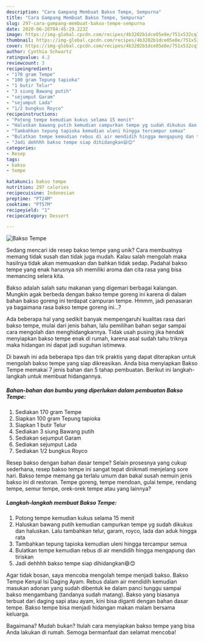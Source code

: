 ```yaml
---
description: "Cara Gampang Membuat Bakso Tempe, Sempurna"
title: "Cara Gampang Membuat Bakso Tempe, Sempurna"
slug: 297-cara-gampang-membuat-bakso-tempe-sempurna
date: 2020-06-26T04:45:29.223Z
image: https://img-global.cpcdn.com/recipes/4b3202b1dce05e8e/751x532cq70/bakso-tempe-foto-resep-utama.jpg
thumbnail: https://img-global.cpcdn.com/recipes/4b3202b1dce05e8e/751x532cq70/bakso-tempe-foto-resep-utama.jpg
cover: https://img-global.cpcdn.com/recipes/4b3202b1dce05e8e/751x532cq70/bakso-tempe-foto-resep-utama.jpg
author: Cynthia Schwartz
ratingvalue: 4.2
reviewcount: 3
recipeingredient:
- "170 gram Tempe"
- "100 gram Tepung tapioka"
- "1 butir Telur"
- "3 siung Bawang putih"
- "sejumput Garam"
- "sejumput Lada"
- "1/2 bungkus Royco"
recipeinstructions:
- "Potong tempe kemudian kukus selama 15 menit"
- "Haluskan bawang putih kemudian campurkan tempe yg sudah dikukus dan haluskan. Lalu tambahkan telur, garam, royco, lada dan aduk hingga rata"
- "Tambahkan tepung tapioka kemudian uleni hingga tercampur semua"
- "Bulatkan tempe kemudian rebus di air mendidih hingga mengapung dan tiriskan"
- "Jadi dehhhh bakso tempe siap dihidangkan😄😊"
categories:
- Resep
tags:
- bakso
- tempe

katakunci: bakso tempe 
nutrition: 297 calories
recipecuisine: Indonesian
preptime: "PT24M"
cooktime: "PT57M"
recipeyield: "1"
recipecategory: Dessert

---
```



![Bakso Tempe](https://img-global.cpcdn.com/recipes/4b3202b1dce05e8e/751x532cq70/bakso-tempe-foto-resep-utama.jpg)

Sedang mencari ide resep bakso tempe yang unik? Cara membuatnya memang tidak susah dan tidak juga mudah. Kalau salah mengolah maka hasilnya tidak akan memuaskan dan bahkan tidak sedap. Padahal bakso tempe yang enak harusnya sih memiliki aroma dan cita rasa yang bisa memancing selera kita.

Bakso adalah salah satu makanan yang digemari berbagai kalangan. Mungkin agak berbeda dengan bakso tempe goreng ini karena di dalam bahan bakso goreng ini terdapat campuran tempe. Hmmm, jadi penasaran ya bagaimana rasa bakso tempe goreng ini…?

Ada beberapa hal yang sedikit banyak mempengaruhi kualitas rasa dari bakso tempe, mulai dari jenis bahan, lalu pemilihan bahan segar sampai cara mengolah dan menghidangkannya. Tidak usah pusing jika hendak menyiapkan bakso tempe enak di rumah, karena asal sudah tahu triknya maka hidangan ini dapat jadi suguhan istimewa.


Di bawah ini ada beberapa tips dan trik praktis yang dapat diterapkan untuk mengolah bakso tempe yang siap dikreasikan. Anda bisa menyiapkan Bakso Tempe memakai 7 jenis bahan dan 5 tahap pembuatan. Berikut ini langkah-langkah untuk membuat hidangannya.

<!--inarticleads1-->

##### Bahan-bahan dan bumbu yang diperlukan dalam pembuatan Bakso Tempe:

1. Sediakan 170 gram Tempe
1. Siapkan 100 gram Tepung tapioka
1. Siapkan 1 butir Telur
1. Sediakan 3 siung Bawang putih
1. Sediakan sejumput Garam
1. Sediakan sejumput Lada
1. Sediakan 1/2 bungkus Royco


Resep bakso dengan bahan dasar tempe? Selain prosesnya yang cukup sederhana, resep bakso tempe ini sangat tepat dinikmati menjelang sore hari. Bakso tempe memang ga terlalu umum dan bakal susah nemuin jenis bakso ini di restoran. Tempe goreng, tempe mendoan, gulai tempe, rendang tempe, semur tempe, orek-orek tempe atau yang lainnya? 

<!--inarticleads2-->

##### Langkah-langkah membuat Bakso Tempe:

1. Potong tempe kemudian kukus selama 15 menit
1. Haluskan bawang putih kemudian campurkan tempe yg sudah dikukus dan haluskan. Lalu tambahkan telur, garam, royco, lada dan aduk hingga rata
1. Tambahkan tepung tapioka kemudian uleni hingga tercampur semua
1. Bulatkan tempe kemudian rebus di air mendidih hingga mengapung dan tiriskan
1. Jadi dehhhh bakso tempe siap dihidangkan😄😊


Agar tidak bosan, saya mencoba mengolah tempe menjadi bakso. Bakso Tempe Kenyal Isi Daging Ayam. Rebus dalam air mendidih kemudian masukan adonan yang sudah dibentuk ke dalam panci tunggu sampai bakso mengambang (tandanya sudah matang). Bakso yang biasanya terbuat dari daging sapi atau ayam, kini bisa diganti dengan bahan dasar tempe. Bakso tempe bisa menjadi hidangan makan malam bersama keluarga. 

Bagaimana? Mudah bukan? Itulah cara menyiapkan bakso tempe yang bisa Anda lakukan di rumah. Semoga bermanfaat dan selamat mencoba!
